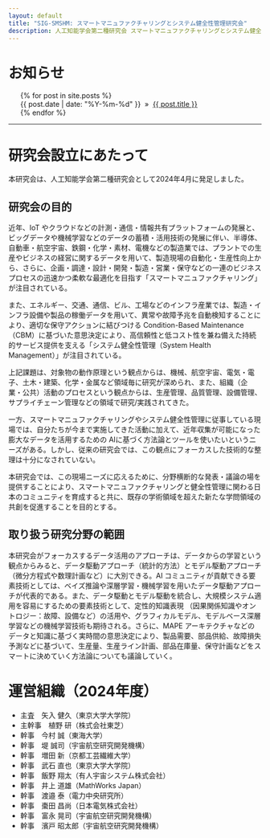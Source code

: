 ```yaml
---
layout: default
title: "SIG-SMSHM: スマートマニュファクチャリングとシステム健全性管理研究会"
description: 人工知能学会第二種研究会 スマートマニュファクチャリングとシステム健全性管理研究会（SIG-SMSHM）のウェブサイトです。
---
```


# お知らせ

<ol style="list-style-type: none;">
{% for post in site.posts %}
  <li>{{ post.date | date: "%Y-%m-%d" }} &nbsp;&raquo;&nbsp; <a href="{{ BASE_PATH }}{{ post.url }}">{{ post.title }}</a></li>
{% endfor %}
</ol>

* * *

# 研究会設立にあたって

本研究会は、人工知能学会第二種研究会として2024年4月に発足しました。

## 研究会の目的

近年、IoT やクラウドなどの計測・通信・情報共有プラットフォームの発展と、ビッグデータや機械学習などのデータの蓄積・活用技術の発展に伴い、半導体、自動車・航空宇宙、鉄鋼・化学・素材、電機などの製造業では、プラントでの生産やビジネスの経営に関するデータを用いて、製造現場の自動化・生産性向上から、さらに、企画・調達・設計・開発・製造・営業・保守などの一連のビジネスプロセスの迅速かつ柔軟な最適化を目指す「スマートマニュファクチャリング」が注目されている。

また、エネルギー、交通、通信、ビル、工場などのインフラ産業では、製造・インフラ設備や製品の稼働データを用いて、異常や故障予兆を自動検知することにより、適切な保守アクションに結びつける Condition-Based Maintenance（CBM）に基づいた意思決定により、高信頼性と低コスト性を兼ね備えた持続的サービス提供を支える「システム健全性管理（System Health Management）」が注目されている。

上記課題は、対象物の動作原理という観点からは、機械、航空宇宙、電気・電子、土木・建築、化学・金属など領域毎に研究が深められ、また、組織（企業・公共）活動のプロセスという観点からは、生産管理、品質管理、設備管理、サプライチェーン管理などの領域で研究/実践されてきた。

一方、スマートマニュファクチャリングやシステム健全性管理に従事している現場では、自分たちが今まで実施してきた活動に加えて、近年収集が可能になった膨大なデータを活用するための AIに基づく方法論とツールを使いたいというニーズがある。しかし、従来の研究会では、この観点にフォーカスした技術的な整理は十分になされていない。

本研究会では、この現場ニーズに応えるために、分野横断的な発表・議論の場を提供することにより、スマートマニュファクチャリングと健全性管理に関わる日本のコミュニティを育成すると共に、既存の学術領域を超えた新たな学問領域の共創を促進することを目的とする。

## 取り扱う研究分野の範囲

本研究会がフォーカスするデータ活用のアプローチは、データからの学習という観点からみると、データ駆動アプローチ（統計的方法）とモデル駆動アプローチ（微分方程式や数理計画など）に大別できる。AI コミュニティが貢献できる要素技術としては、ベイズ推論や深層学習・機械学習を用いたデータ駆動アプローチが代表的である。また、データ駆動とモデル駆動を統合し、大規模システム適用を容易にするための要素技術として、定性的知識表現 （因果関係知識やオントロジー：故障、設備など）の活用や、グラフィカルモデル、モデルベース深層学習などの機械学習技術も期待される。さらに、MAPE アーキテクチャなどのデータと知識に基づく実時間の意思決定により、製品需要、部品供給、故障損失予測などに基づいて、生産量、生産ライン計画、部品在庫量、保守計画などをスマートに決めていく方法論についても議論していく。

# 運営組織（2024年度）

- 主査　矢入 健久（東京大学大学院）
- 主幹事　植野 研（株式会社東芝）
- 幹事　今村 誠（東海大学）
- 幹事　堤 誠司（宇宙航空研究開発機構）
- 幹事　増田 新（京都工芸繊維大学）
- 幹事　武石 直也（東京大学大学院）
- 幹事　飯野 翔太（有人宇宙システム株式会社）
- 幹事　井上 道雄（MathWorks Japan）
- 幹事　渡邉 泰（電力中央研究所）
- 幹事　棗田 昌尚（日本電気株式会社）
- 幹事　富永 晃司（宇宙航空研究開発機構）
- 幹事　濱戸 昭太郎（宇宙航空研究開発機構）
